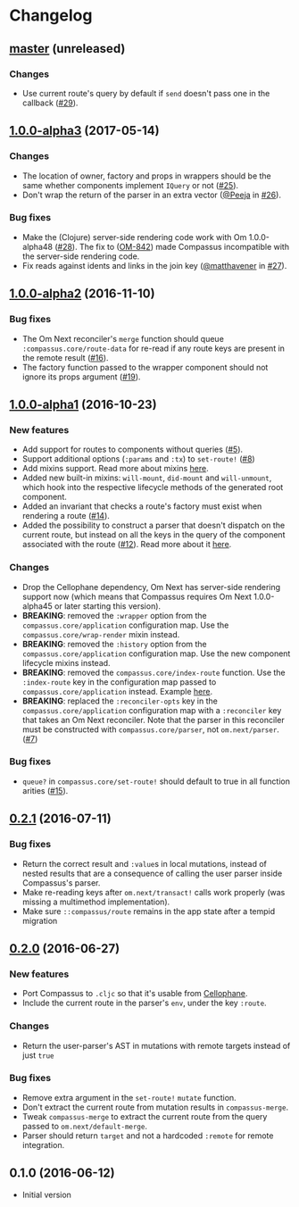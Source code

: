 # Changelog

## [master](https://github.com/anmonteiro/compassus/compare/1.0.0-alpha3...HEAD) (unreleased)

### Changes

- Use current route's query by default if `send` doesn't pass one in the callback
([#29](https://github.com/compassus/compassus/issues/29)).

## [1.0.0-alpha3](https://github.com/anmonteiro/compassus/compare/1.0.0-alpha2...1.0.0-alpha3) (2017-05-14)

### Changes

- The location of owner, factory and props in wrappers should be the same whether
components implement `IQuery` or not ([#25](https://github.com/compassus/compassus/issues/25)).
- Don't wrap the return of the parser in an extra vector ([@Peeja](https://github.com/Peeja)
in [#26](https://github.com/compassus/compassus/pull/26)).

### Bug fixes

- Make the (Clojure) server-side rendering code work with Om 1.0.0-alpha48 ([#28](https://github.com/compassus/compassus/issues/28)).
The fix to ([OM-842](https://github.com/omcljs/om/issues/842)) made Compassus incompatible
with the server-side rendering code.
- Fix reads against idents and links in the join key ([@matthavener](https://github.com/matthavener)
in [#27](https://github.com/compassus/compassus/pull/27)).

## [1.0.0-alpha2](https://github.com/anmonteiro/compassus/compare/1.0.0-alpha1...1.0.0-alpha2) (2016-11-10)

### Bug fixes

- The Om Next reconciler's `merge` function should queue `:compassus.core/route-data`
for re-read if any route keys are present in the remote result ([#16](https://github.com/compassus/compassus/issues/16)).
- The factory function passed to the wrapper component should not ignore its props argument
([#19](https://github.com/compassus/compassus/issues/19)).

## [1.0.0-alpha1](https://github.com/anmonteiro/compassus/compare/0.2.1...1.0.0-alpha1) (2016-10-23)

### New features

- Add support for routes to components without queries ([#5](https://github.com/compassus/compassus/issues/5)).
- Support additional options (`:params` and `:tx`) to `set-route!` ([#8](https://github.com/compassus/compassus/issues/8))
- Add mixins support. Read more about mixins [here](https://github.com/compassus/compassus/blob/master/README.md#mixins).
- Added new built-in mixins: `will-mount`, `did-mount` and `will-unmount`, which
hook into the respective lifecycle methods of the generated root component.
- Added an invariant that checks a route's factory must exist when rendering a route ([#14](https://github.com/compassus/compassus/issues/14)).
- Added the possibility to construct a parser that doesn't dispatch on the current
route, but instead on all the keys in the query of the component associated with
the route ([#12](https://github.com/compassus/compassus/issues/12)). Read more about
it [here](https://github.com/compassus/compassus/blob/master/README.md#implementing-the-parser).

### Changes

- Drop the Cellophane dependency, Om Next has server-side rendering support now (which
means that Compassus requires Om Next 1.0.0-alpha45 or later starting this version).
- **BREAKING**: removed the `:wrapper` option from the `compassus.core/application`
configuration map. Use the `compassus.core/wrap-render` mixin instead.
- **BREAKING**: removed the `:history` option from the `compassus.core/application`
configuration map. Use the new component lifecycle mixins instead.
- **BREAKING**: removed the `compassus.core/index-route` function. Use the `:index-route`
key in the configuration map passed to `compassus.core/application` instead. Example
[here](https://github.com/compassus/compassus#declaring-routes).
- **BREAKING**: replaced the `:reconciler-opts` key in the `compassus.core/application`
configuration map with a `:reconciler` key that takes an Om Next reconciler. Note
that the parser in this reconciler must be constructed with `compassus.core/parser`,
not `om.next/parser`. ([#7](https://github.com/compassus/compassus/issues/7))

### Bug fixes

- `queue?` in `compassus.core/set-route!` should default to true in all function arities ([#15](https://github.com/compassus/compassus/issues/15)).

## [0.2.1](https://github.com/anmonteiro/compassus/compare/0.2.0...0.2.1) (2016-07-11)

### Bug fixes

- Return the correct result and `:value`s in local mutations, instead of nested results that are a consequence of calling the user parser inside Compassus's parser.
- Make re-reading keys after `om.next/transact!` calls work properly (was missing a multimethod implementation).
- Make sure `::compassus/route` remains in the app state after a tempid migration

## [0.2.0](https://github.com/anmonteiro/compassus/compare/0.1.0...0.2.0) (2016-06-27)

### New features

- Port Compassus to `.cljc` so that it's usable from [Cellophane](https://github.com/ladderlife/cellophane).
- Include the current route in the parser's `env`, under the key `:route`.

### Changes

- Return the user-parser's AST in mutations with remote targets instead of just `true`

### Bug fixes

- Remove extra argument in the `set-route!` `mutate` function.
- Don't extract the current route from mutation results in `compassus-merge`.
- Tweak `compassus-merge` to extract the current route from the query passed to `om.next/default-merge`.
- Parser should return `target` and not a hardcoded `:remote` for remote integration.

## 0.1.0 (2016-06-12)

- Initial version
